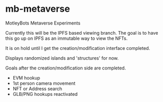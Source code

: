# mb-metaverse
MotleyBots Metaverse Experiments

Currently this will be the IPFS based viewing branch. The goal is to have this go up on IPFS as an immutable way to view the NFTs.

It is on hold until I get the creation/modification interface completed.  

Displays randomized islands and 'structures' for now.

Goals after the creation/modification side are completed.
 - EVM hookup
 - 1st person camera movement
 - NFT or Address search
 - GLB/PNG hookups reactivated
